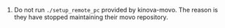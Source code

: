 1. Do not run `./setup_remote_pc` provided by kinova-movo. The reason is they have stopped maintaining their movo repository. 
